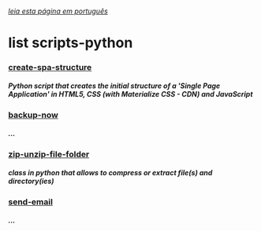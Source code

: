 
###### [leia esta página em português](https://github.com/jreimao/scripts-python/tree/master)


# list scripts-python

### [create-spa-structure](https://github.com/jreimao/scripts-python/blob/create-spa-structure/create-spa-structure/README-en.md)
##### Python script that creates the initial structure of a 'Single Page Application' in HTML5, CSS (with Materialize CSS - CDN) and JavaScript

### [backup-now](https://github.com/jreimao/scripts-python/blob/backup-now/backup-now/README-en.md)
##### ...

### [zip-unzip-file-folder](https://github.com/jreimao/scripts-python/blob/zip-unzip-file-folder/zip-unzip-file-folder/README-en.md)
##### class in python that allows to compress or extract file(s) and directory(ies)

### [send-email](https://github.com/jreimao/scripts-python/blob/send-email/send-email/README-en.md)
##### ...
